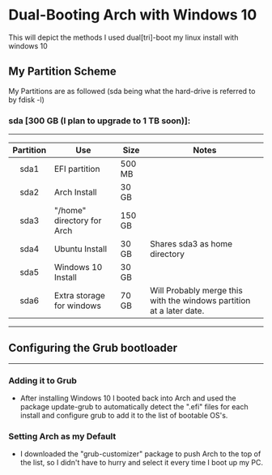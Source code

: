 # Dual-Booting Arch with Windows 10

This will depict the methods I used dual[tri]-boot my linux install with windows 10

## My Partition Scheme

My Partitions are as followed (sda being what the hard-drive is referred to by fdisk -l)

### sda [300 GB (I plan to upgrade to 1 TB soon)]:
----------------------------------------------
| Partition   | Use                        | Size   | Notes                                                                |
| :---------: | -------------------------- | ------ | -------------------------------------------------------------------- |
| sda1        | EFI partition              | 500 MB |                                                                      |
| sda2        | Arch Install               | 30 GB  |                                                                      |
| sda3        | "/home" directory for Arch | 150 GB |                                                                      |
| sda4        | Ubuntu Install             | 30 GB  | Shares sda3 as home directory                                        |
| sda5        | Windows 10 Install         | 30 GB  |                                                                      |
| sda6        | Extra storage for windows  | 70 GB  | Will Probably merge this with the windows partition at a later date. |

---------------------------------------------------------------------------
## Configuring the Grub bootloader
----------------------------------

### Adding it to Grub
- After installing Windows 10 I booted back into Arch and used the package update-grub to automatically detect the ".efi" files for each install and configure grub to 
add it to the list of bootable OS's.  

### Setting Arch as my Default
- I downloaded the "grub-customizer" package to push Arch to the top of the list, so I didn't have to hurry and select it every time I boot up my PC.
